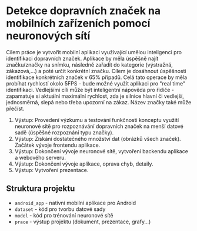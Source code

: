 # Detekce dopravních značek na mobilních zařízeních pomocí neuronových sítí

Cílem práce je vytvořit mobilní aplikaci využívající umělou inteligenci pro identifikaci dopravních značek. Aplikace by měla úspěšně najít značku/značky na snímku, následně zařadit do kategorie (výstražná, zákazová,...) a poté určit konkrétní značku. Cílem je dosáhnout úspěšnosti identifikace konkrétních značek v 65% případů. Celá tato operace by měla probíhat rychlostí okolo 5FPS - bude možné využít aplikaci pro "real time" identifikaci. Vedlejšími cíli může být inteligentní nápověda pro řidiče - zapamatuje si aktuální maximální rychlost, zda je silnice hlavní či vedlejší, jednosměrná, slepá nebo třeba upozorní na zákaz. Název značky také může přečíst.


1. Výstup: Provedení výzkumu a testování funkčnosti konceptu využití neuronové sítě pro rozpoznávání dopravních značek na menší datové sadě (úspěšné rozpoznání typu značky).
2. Výstup: Získání dostatečného množství dat (obrázků všech značek). Začátek vývoje frontendu aplikace.
3. Výstup: Dokončení vývoje neuronové sítě, vytvoření backendu aplikace a webového serveru.
4. Výstup: Dokončení vývoje aplikace, oprava chyb, detaily.
5. Výstup: Vytvoření prezentace.



## Struktura projektu
- `android_app` - nativní mobilní aplikace pro Android
- `dataset` - kód pro tvorbu datové sady
- `model` - kód pro trénování neuronové sítě
- `prace` - výstup projektu (dokument, prezentace, grafy...)
